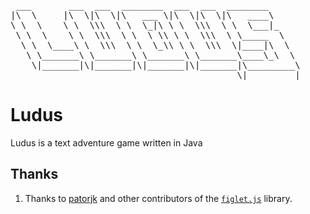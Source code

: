 <pre>
 ___       ___  ___  ________  ___  ___  ________
|\  \     |\  \|\  \|\   ___ \|\  \|\  \|\   ____\     
\ \  \    \ \  \\\  \ \  \_|\ \ \  \\\  \ \  \___|_    
 \ \  \    \ \  \\\  \ \  \ \\ \ \  \\\  \ \_____  \   
  \ \  \____\ \  \\\  \ \  \_\\ \ \  \\\  \|____|\  \  
   \ \_______\ \_______\ \_______\ \_______\____\_\  \ 
    \|_______|\|_______|\|_______|\|_______|\_________\
                                           \|_________|
</pre>
# Ludus

Ludus is a text adventure game written in Java

<!-- TODO: set up run 
## Run
-->
## Thanks
1) Thanks to [patorjk](https://github.com/patorjk) and other contributors of the [```figlet.js```](https://github.com/patorjk/figlet.js) library.

